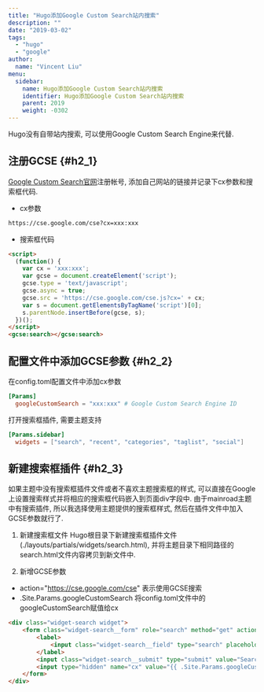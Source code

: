 ```yaml
---
title: "Hugo添加Google Custom Search站内搜索"
description: ""
date: "2019-03-02"
tags:
  - "hugo"
  - "google"
author:
  name: "Vincent Liu"
menu:
  sidebar:
    name: Hugo添加Google Custom Search站内搜索
    identifier: Hugo添加Google Custom Search站内搜索
    parent: 2019
    weight: -0302
---
```


Hugo没有自带站内搜索, 可以使用Google Custom Search Engine来代替.
<!--more-->

## 注册GCSE {#h2_1}
[Google Custom Search官网](https://cse.google.com/cse/)注册帐号, 添加自己网站的链接并记录下cx参数和搜索框代码.

* cx参数

```html
https://cse.google.com/cse?cx=xxx:xxx
```

* 搜索框代码

```html
<script>
  (function() {
    var cx = 'xxx:xxx';
    var gcse = document.createElement('script');
    gcse.type = 'text/javascript';
    gcse.async = true;
    gcse.src = 'https://cse.google.com/cse.js?cx=' + cx;
    var s = document.getElementsByTagName('script')[0];
    s.parentNode.insertBefore(gcse, s);
  })();
</script>
<gcse:search></gcse:search>
```

## 配置文件中添加GCSE参数 {#h2_2}
在config.toml配置文件中添加cx参数

```toml
[Params]
  googleCustomSearch = "xxx:xxx" # Google Custom Search Engine ID
```

打开搜索框插件, 需要主题支持

```toml
[Params.sidebar]
  widgets = ["search", "recent", "categories", "taglist", "social"]
```

## 新建搜索框插件 {#h2_3}
如果主题中没有搜索框插件文件或者不喜欢主题搜索框的样式, 可以直接在Google上设置搜索样式并将相应的搜索框代码嵌入到页面div字段中. 由于mainroad主题中有搜索插件, 所以我选择使用主题提供的搜索框样式, 然后在插件文件中加入GCSE参数就行了.

1. 新建搜索框文件
Hugo根目录下新建搜索框插件文件(./layouts/partials/widgets/search.html), 并将主题目录下相同路径的search.html文件内容拷贝到新文件中.

2. 新增GCSE参数

* action="https://cse.google.com/cse" 表示使用GCSE搜索
* .Site.Params.googleCustomSearch 将config.toml文件中的googleCustomSearch赋值给cx

```html
<div class="widget-search widget">
	<form class="widget-search__form" role="search" method="get" action="https://cse.google.com/cse">
		<label>
			<input class="widget-search__field" type="search" placeholder="{{ T "search_placeholder" }}" value="" name="q" aria-label="{{ T "search_placeholder" }}">
		</label>
		<input class="widget-search__submit" type="submit" value="Search">
		<input type="hidden" name="cx" value="{{ .Site.Params.googleCustomSearch }}" />
	</form>
</div>
```
